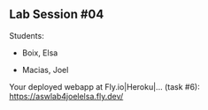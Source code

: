 ## Lab Session #04

Students:

* Boix, Elsa

* Macias,  Joel

Your deployed webapp at Fly.io|Heroku|... (task #6): <https://aswlab4joelelsa.fly.dev/>
